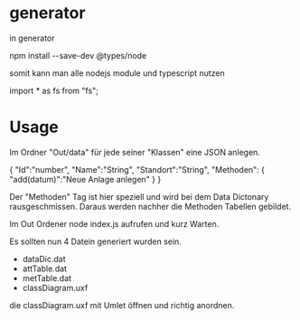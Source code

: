# generator

in generator

npm install --save-dev @types/node

somit kann man alle nodejs module und typescript nutzen

import * as fs from "fs";

# Usage

Im Ordner "Out/data" für jede seiner "Klassen" eine JSON anlegen.

{
    "Id":"number",
    "Name":"String",
    "Standort":"String",
    "Methoden": {
        "add(datum)":"Neue Anlage anlegen"
    }
}

Der "Methoden" Tag ist hier speziell und wird bei dem Data Dictonary rausgeschmissen.
Daraus werden nachher die Methoden Tabellen gebildet.

Im Out Ordener node index.js aufrufen und kurz Warten.

Es sollten nun 4 Datein generiert wurden sein.

* dataDic.dat
* attTable.dat
* metTable.dat
* classDiagram.uxf

die classDiagram.uxf mit Umlet öffnen und richtig anordnen.